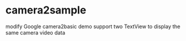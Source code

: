 # camera2sample
modify Google camera2basic demo support  two TextView to display the same camera video data
